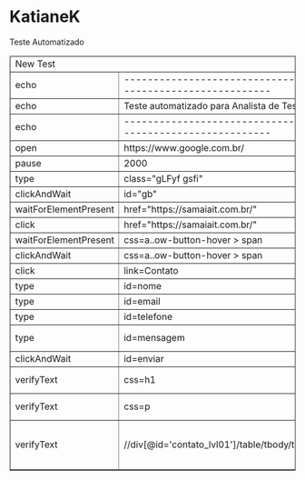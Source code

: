 # KatianeK
Teste Automatizado
<?xml version="1.0" encoding="UTF-8"?>
<!DOCTYPE html PUBLIC "-//W3C//DTD XHTML 1.0 Strict//EN" "http://www.w3.org/TR/xhtml1/DTD/xhtml1-strict.dtd">
<html xmlns="http://www.w3.org/1999/xhtml" xml:lang="en" lang="en">
<head profile="http://selenium-ide.openqa.org/profiles/test-case">
<meta http-equiv="Content-Type" content="text/html; charset=UTF-8" />
<link rel="selenium.base" href="http://teste-caixa:8082/" />
<title>New Test</title>
</head>
<body>
<table cellpadding="1" cellspacing="1" border="1">
<thead>
<tr><td rowspan="1" colspan="3">New Test</td></tr>
</thead><tbody>
<tr>
	<td>echo</td>
	<td>------------------------------------------------------------</td>
	<td></td>
</tr>
<tr>
	<td>echo</td>
	<td>Teste automatizado para Analista de Teste</td>
	<td></td>
</tr>
<tr>
	<td>echo</td>
	<td>------------------------------------------------------------</td>
	<td></td>
</tr>
<tr>
	<td>open</td>
	<td>https://www.google.com.br/</td>
	<td></td>
</tr>
<tr>
	<td>pause</td>
	<td>2000</td>
	<td></td>
</tr>
<tr>
	<td>type</td>
	<td>class=&quot;gLFyf gsfi&quot;</td>
	<td>Samaia</td>
</tr>
<tr>
	<td>clickAndWait</td>
	<td>id=&quot;gb&quot;</td>
	<td></td>
</tr>
<tr>
	<td>waitForElementPresent</td>
	<td>href=&quot;https://samaiait.com.br/&quot;</td>
	<td></td>
</tr>
<tr>
	<td>click</td>
	<td>href=&quot;https://samaiait.com.br/&quot;</td>
	<td></td>
</tr>
<tr>
	<td>waitForElementPresent</td>
	<td>css=a..ow-button-hover &gt; span</td>
	<td>SAIBA MAIS</td>
</tr>
<tr>
	<td>clickAndWait</td>
	<td>css=a..ow-button-hover &gt; span</td>
	<td></td>
</tr>
<tr>
	<td>click</td>
	<td>link=Contato</td>
	<td></td>
</tr>
<tr>
	<td>type</td>
	<td>id=nome</td>
	<td>Katiane Kieckhoefel</td>
</tr>
<tr>
	<td>type</td>
	<td>id=email</td>
	<td>katianekiec@gmail.com</td>
</tr>
<tr>
	<td>type</td>
	<td>id=telefone</td>
	<td>4899990001</td>
</tr>
<tr>
	<td>type</td>
	<td>id=mensagem</td>
	<td>Teste para Testes Automatizados</td>
</tr>
<tr>
	<td>clickAndWait</td>
	<td>id=enviar</td>
	<td></td>
</tr>
<tr>
	<td>verifyText</td>
	<td>css=h1</td>
	<td>Obrigado por contatar a <br />Samaia IT!</td>
</tr>
<tr>
	<td>verifyText</td>
	<td>css=p</td>
	<td>Iremos retornar o mais brevemente possível.</td>
</tr>
<tr>
	<td>verifyText</td>
	<td>//div[@id='contato_lvl01']/table/tbody/tr/td/p[2]</td>
	<td>Também é possível nos contatar através do email: contato@samaiait.com.br</td>
</tr>

</tbody></table>
</body>
</html>
